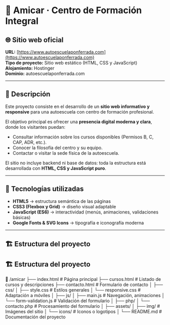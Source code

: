 # 🚗 Amicar · Centro de Formación Integral

## 🌐 Sitio web oficial
**URL:** [https://www.autoescuelaponferrada.com](https://www.autoescuelaponferrada.com)  
**Tipo de proyecto:** Sitio web estático (HTML, CSS y JavaScript)  
**Alojamiento:** Hostinger  
**Dominio:** autoescuelaponferrada.com  

---

## 🧾 Descripción
Este proyecto consiste en el desarrollo de un **sitio web informativo y responsive** para una autoescuela con centro de formación profesional.

El objetivo principal es ofrecer una **presencia digital moderna y clara**, donde los visitantes puedan:
- Consultar información sobre los cursos disponibles (Permisos B, C, CAP, ADR, etc.).  
- Conocer la filosofía del centro y su equipo.  
- Contactar o visitar la sede física de la autoescuela.  

El sitio no incluye backend ni base de datos: toda la estructura está desarrollada con **HTML, CSS y JavaScript puro**.

---

## 🧰 Tecnologías utilizadas
- **HTML5** → estructura semántica de las páginas  
- **CSS3 (Flexbox y Grid)** → diseño visual adaptable  
- **JavaScript (ES6)** → interactividad (menús, animaciones, validaciones básicas)  
- **Google Fonts & SVG Icons** → tipografía e iconografía moderna  

---

## 🏗️ Estructura del proyecto



## 🏗️ Estructura del proyecto

📁 /amicar
├── index.html # Página principal
├── cursos.html # Listado de cursos y descripciones
├── contacto.html # Formulario de contacto
│
├── css/
│ ├── style.css # Estilos generales
│ └── responsive.css # Adaptación a móviles
│
├── js/
│ ├── main.js # Navegación, animaciones
│ └── form-validation.js # Validación del formulario
│
├── php/
│ └── contacto.php # Procesamiento del formulario
│
├── assets/
│ ├── img/ # Imágenes del sitio
│ └── icons/ # Iconos o logotipos
│
└── README.md # Documentación del proyecto